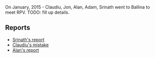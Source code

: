 On January, 2015 - Claudiu, Jon, Alan, Adam, Srinath went to Ballina to meet RPV. TODO: fill up details.

## Reports

* [Srinath's report](/Method#srinath)
* [Claudiu's mistake](/Mistakes/ThouShaltFeelGood#thou-shalt-feel-good_reports_claudiu)
* [Alan's report](https://groups.yahoo.com/neo/groups/actualfreedom/conversations/messages/18946)
